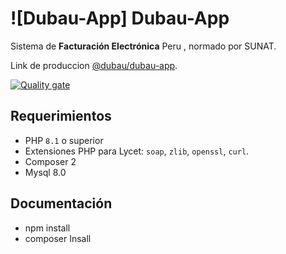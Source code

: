 # ![Dubau-App] Dubau-App
Sistema de **Facturación Electrónica** Peru , normado por SUNAT.   

Link de produccion [@dubau/dubau-app](http://dubaumetalindustria.com/dubau/).

[![Quality gate](https://sonarcloud.io/api/project_badges/quality_gate?project=thegreenter_greenter)](https://sonarcloud.io/dashboard?id=thegreenter_greenter)

## Requerimientos
- PHP `8.1` o superior
- Extensiones PHP para Lycet: `soap`, `zlib`, `openssl`, `curl`.
- Composer 2
- Mysql 8.0

## Documentación
- npm install
- composer Insall
